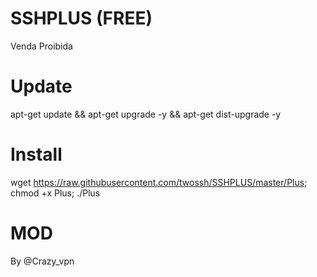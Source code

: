 # SSHPLUS (FREE)

Venda Proibida

# Update

apt-get update && apt-get upgrade -y && apt-get dist-upgrade -y

# Install

wget https://raw.githubusercontent.com/twossh/SSHPLUS/master/Plus; chmod +x Plus; ./Plus

# MOD

By @Crazy_vpn
